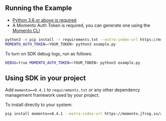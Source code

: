 ## Running the Example

- [Python 3.6 or above is required](https://www.python.org/downloads/)
- A Momento Auth Token is required, you can generate one using the [Momento CLI](https://github.com/momentohq/momento-cli)

```bash
python3 -m pip install -r requirements.txt --extra-index-url https://momento.jfrog.io/artifactory/api/pypi/pypi-public/simple
MOMENTO_AUTH_TOKEN=<YOUR_TOKEN> python3 example.py
```

To turn on SDK debug logs, run as follows:
```bash
DEBUG=true MOMENTO_AUTH_TOKEN=<YOUR_TOKEN> python3 example.py
```

## Using SDK in your project
Add `momento==0.4.1` to `requirements.txt` or any other dependency management framework used by your project.

To install directly to your system:
```bash
pip install momento==0.4.1 --extra-index-url https://momento.jfrog.io/artifactory/api/pypi/pypi-public/simple
```
